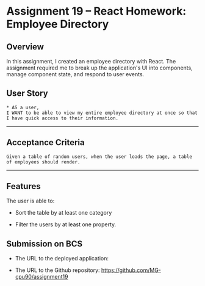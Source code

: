 # Assignment 19 – React Homework: Employee Directory

## Overview

In this assignment, I created an employee directory with React. The assignment required me to break up the application's UI into components, manage component state, and respond to user events.

## User Story

```
* AS a user, 
I WANT to be able to view my entire employee directory at once so that I have quick access to their information.
```
- - -

## Acceptance Criteria

```
Given a table of random users, when the user loads the page, a table of employees should render. 
```
- - -

## Features

The user is able to:

  * Sort the table by at least one category

  * Filter the users by at least one property.

## Submission on BCS

* The URL to the deployed application: 

* The URL to the Github repository: https://github.com/MG-cpu90/assignment19 

